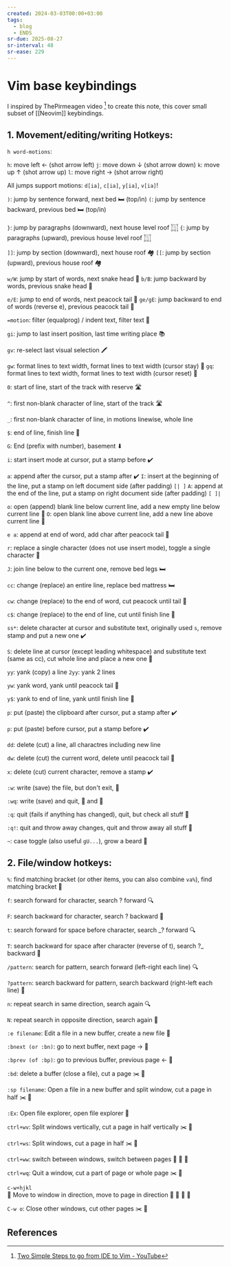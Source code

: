 ```yaml
---
created: 2024-03-03T00:00+03:00
tags:
  - blog
  - ENDS
sr-due: 2025-08-27
sr-interval: 48
sr-ease: 229
---
```


# Vim base keybindings

I inspired by ThePirmeagen video [^1] to create this note, this cover small
subset of [[Neovim]] keybindings.

## 1. Movement/editing/writing Hotkeys:

`h word-motions`:

`h`:<wbr class="f"> move left ← (shot arrow left)
`j`:<wbr class="f"> move down ↓ (shot arrow down)
`k`:<wbr class="f"> move up ↑ (shot arrow up)
`l`:<wbr class="f"> move right → (shot arrow right)

All jumps support motions:<wbr class="f"> `d[ia]`, `c[ia]`, `y[ia]`, `v[ia]`!

`)`:<wbr class="f"> jump by sentence forward, next bed 🛏️ (top/in)
`(`:<wbr class="f"> jump by sentence backward, previous bed 🛏️ (top/in)

`}`:<wbr class="f"> jump by paragraphs (downward), next house level roof 𓉩
`{`:<wbr class="f"> jump by paragraphs (upward), previous house level roof 𓉩

`]]`:<wbr class="f"> jump by section (downward), next house roof 🏘️
`[[`:<wbr class="f"> jump by section (upward), previous house roof 🏘️

`w/W`:<wbr class="f"> jump by start of words, next snake head 🐍
`b/B`:<wbr class="f"> jump backward by words, previous snake head 🐍

`e/E`:<wbr class="f"> jump to end of words, next peacock tail 🦚
`ge/gE`:<wbr class="f"> jump backward to end of words (reverse e), previous peacock tail 🦚

`=motion`:<wbr class="f"> filter (equalprog) / indent text, filter text 🧹

`gi`:<wbr class="f"> jump to last insert position, last time writing place 📚

`gv`:<wbr class="f"> re-select last visual selection 🖍️

`gw`:<wbr class="f"> format lines to text width, format lines to text width (cursor stay) 📏
`gq`:<wbr class="f"> format lines to text width, format lines to text width (cursor reset) 📏

`0`:<wbr class="f"> start of line, start of the track with reserve 🛣️

`^`:<wbr class="f"> first non-blank character of line, start of the track 🛣️

`_`:<wbr class="f"> first non-blank character of line, in motions linewise, whole line

`$`:<wbr class="f"> end of line, finish line 🏁

`G`:<wbr class="f"> End (prefix with number), basement ⬇

`i`:<wbr class="f"> start insert mode at cursor, put a stamp before ✔️

`a`:<wbr class="f"> append after the cursor, put a stamp after ✔️
`I`:<wbr class="f"> insert at the beginning of the line, put a stamp on left document side (after padding) `[| ]`
`A`:<wbr class="f"> append at the end of the line, put a stamp on right document side (after padding) `[ ]|`

`o`:<wbr class="f"> open (append) blank line below current line, add a new empty line below current line 📝
`O`:<wbr class="f"> open blank line above current line, add a new line above current line 📝

`e a`:<wbr class="f"> append at end of word, add char after peacock tail 🦚

`r`:<wbr class="f"> replace a single character (does not use insert mode), toggle a single character 🔄

`J`:<wbr class="f"> join line below to the current one, remove bed legs 🛏️

`cc`:<wbr class="f"> change (replace) an entire line, replace bed mattress 🛏️

`cw`:<wbr class="f"> change (replace) to the end of word, cut peacock until tail 🦚

`c$`:<wbr class="f"> change (replace) to the end of line, cut until finish line 🏁

`ss*`:<wbr class="f"> delete character at cursor and substitute text, originally used `s`, remove stamp and put a new one ✔️

`S`:<wbr class="f"> delete line at cursor (except leading whitespace) and substitute text (same as cc), cut whole line and place a new one 📝

`yy`:<wbr class="f"> yank (copy) a line
`2yy`:<wbr class="f"> yank 2 lines

`yw`:<wbr class="f"> yank word, yank until peacock tail 🦚

`y$`:<wbr class="f"> yank to end of line, yank until finish line 🏁

`p`:<wbr class="f"> put (paste) the clipboard after cursor, put a stamp after ✔️

`p`:<wbr class="f"> put (paste) before cursor, put a stamp before ✔️

`dd`:<wbr class="f"> delete (cut) a line, all charactres including new line

`dw`:<wbr class="f"> delete (cut) the current word, delete until peacock tail 🦚

`x`:<wbr class="f"> delete (cut) current character, remove a stamp ✔️

`:w`:<wbr class="f"> write (save) the file, but don't exit, 💾

`:wq`:<wbr class="f"> write (save) and quit, 💾 and 🚪

`:q`:<wbr class="f"> quit (fails if anything has changed), quit, but check all stuff 🚪

`:q!`:<wbr class="f"> quit and throw away changes, quit and throw away all stuff 🚪

`~`:<wbr class="f"> case toggle (also useful `gU...`), grow a beard 🧔


## 2. File/window hotkeys:

`%`:<wbr class="f"> find matching bracket (or other items, you can also combine `va%`), find matching bracket 🧲

`f`:<wbr class="f"> search forward for character, search ? forward 🔍

`F`:<wbr class="f"> search backward for character, search ? backward 🔎

`t`:<wbr class="f"> search forward for space before character, search _? forward 🔍

`T`:<wbr class="f"> search backward for space after character (reverse of t), search ?_ backward 🔎

`/pattern`:<wbr class="f"> search for pattern, search forward (left-right each line) 🔍

`?pattern`:<wbr class="f"> search backward for pattern, search backward (right-left each line) 🔎

`n`:<wbr class="f"> 	repeat search in same direction, search again 🔍

`N`:<wbr class="f"> 	repeat search in opposite direction, search again 🔎

`:e filename`:<wbr class="f"> Edit a file in a new buffer, create a new file 📝

`:bnext (or :bn)`:<wbr class="f"> go to next buffer, next page → 📄

`:bprev (of :bp)`:<wbr class="f"> go to previous buffer, previous page ← 📄

`:bd`:<wbr class="f"> 	delete a buffer (close a file), cut a page ✂️ 📄

`:sp filename`:<wbr class="f"> Open a file in a new buffer and split window, cut a page in half ✂️ 📄

`:Ex`:<wbr class="f"> Open file explorer, open file explorer 📂

`ctrl+wv`:<wbr class="f"> 	Split windows vertically, cut a page in half vertically ✂️ 📄

`ctrl+ws`:<wbr class="f"> Split windows, cut a page in half ✂️ 📄

`ctrl+ww`:<wbr class="f"> switch between windows, switch between pages 📄 🔄 📄

`ctrl+wq`:<wbr class="f"> Quit a window, cut a part of page or whole page ✂️ 📄

`c-w+hjkl`
<br class="f">
                                                          📄
Move to window in direction, move to page in direction 📄 🔄 📄
                                                          📄

`C-w o`:<wbr class="f"> Close other windows, cut other pages ✂️ 📄

## References

[^1]: [Two Simple Steps to go from IDE to Vim - YouTube](https://www.youtube.com/watch?v=1UXHsCT18wE)
